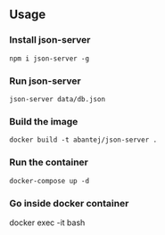 ## Usage

### Install json-server
```
npm i json-server -g
```

### Run json-server
```
json-server data/db.json
```

### Build the image
```
docker build -t abantej/json-server .
```

### Run the container
```
docker-compose up -d
```

### Go inside docker container
docker exec -it <mycontainer> bash
